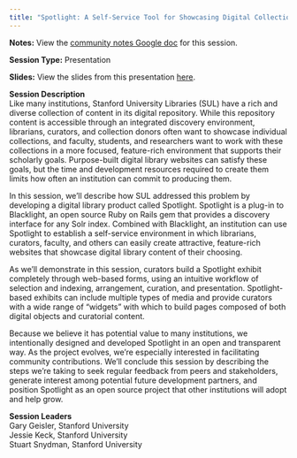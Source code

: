 ```yaml
---
title: "Spotlight: A Self-Service Tool for Showcasing Digital Collections"
---
```


**Notes:** View the [community notes Google doc](https://docs.google.com/document/d/1ZjUskMQ305v2mHL9jx-_PfrD68W2BRiTFy6Zvr_24mY/ "Spotlight - community notes") for this session.

**Session Type:** Presentation

**Slides:** View the slides from this presentation [here](https://stanford.box.com/s/5i8cdhlcs6xktms0sobf).

**Session Description**  
Like many institutions, Stanford University Libraries (SUL) have a rich and diverse collection of content in its digital repository. While this repository content is accessible through an integrated discovery environment, librarians, curators, and collection donors often want to showcase individual collections, and faculty, students, and researchers want to work with these collections in a more focused, feature-rich environment that supports their scholarly goals. Purpose-built digital library websites can satisfy these goals, but the time and development resources required to create them limits how often an institution can commit to producing them.  
  
In this session, we’ll describe how SUL addressed this problem by developing a digital library product called Spotlight. Spotlight is a plug-in to Blacklight, an open source Ruby on Rails gem that provides a discovery interface for any Solr index. Combined with Blacklight, an institution can use Spotlight to establish a self-service environment in which librarians, curators, faculty, and others can easily create attractive, feature-rich websites that showcase digital library content of their choosing.  
  
As we’ll demonstrate in this session, curators build a Spotlight exhibit completely through web-based forms, using an intuitive workflow of selection and indexing, arrangement, curation, and presentation. Spotlight-based exhibits can include multiple types of media and provide curators with a wide range of “widgets” with which to build pages composed of both digital objects and curatorial content.  
  
Because we believe it has potential value to many institutions, we intentionally designed and developed Spotlight in an open and transparent way. As the project evolves, we’re especially interested in facilitating community contributions. We’ll conclude this session by describing the steps we’re taking to seek regular feedback from peers and stakeholders, generate interest among potential future development partners, and position Spotlight as an open source project that other institutions will adopt and help grow.

**Session Leaders**  
Gary Geisler, Stanford University  
Jessie Keck, Stanford University  
Stuart Snydman, Stanford University
